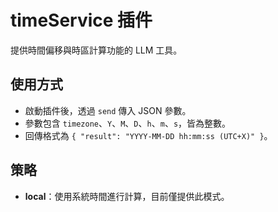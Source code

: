 # timeService 插件

提供時間偏移與時區計算功能的 LLM 工具。

## 使用方式
- 啟動插件後，透過 `send` 傳入 JSON 參數。
- 參數包含 `timezone`、`Y`、`M`、`D`、`h`、`m`、`s`，皆為整數。
- 回傳格式為 `{ "result": "YYYY-MM-DD hh:mm:ss (UTC+X)" }`。

## 策略
- **local**：使用系統時間進行計算，目前僅提供此模式。
